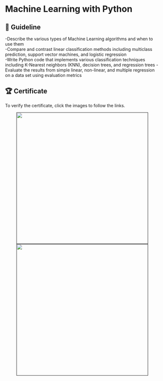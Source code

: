 # Machine Learning with Python

## 📑 Guideline
-Describe the various types of Machine Learning algorithms and when to use them  
-Compare and contrast linear classification methods including multiclass prediction, support vector machines, and logistic regression  
-Write Python code that implements various classification techniques including K-Nearest neighbors (KNN), decision trees, and regression trees 
-Evaluate the results from simple linear, non-linear, and multiple regression on a data set using evaluation metrics 

## 🏆 Certificate 
To verify the certificate, click the images to follow the links.

<p align="middle">
  <a href=""><img src="" height="430"></a>
  <a href=""><img src="" height="430"></a>
</p>

